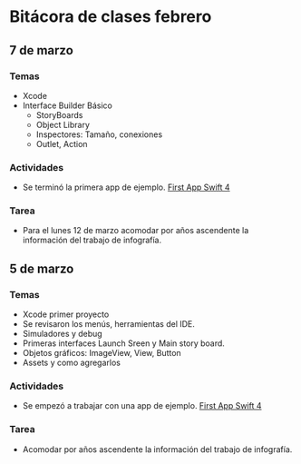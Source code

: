 # Bitácora de clases febrero

## 7 de marzo
### Temas
- Xcode
- Interface Builder Básico
  - StoryBoards
  - Object Library
  - Inspectores: Tamaño, conexiones
  - Outlet, Action

### Actividades
- Se terminó la primera app de ejemplo. [First App Swift 4](https://www.youtube.com/watch?v=5b91dFhZz0g)

### Tarea
- Para el lunes 12 de marzo acomodar por años ascendente la información del trabajo de infografía.  


## 5 de marzo
### Temas
- Xcode primer proyecto
- Se revisaron los menús, herramientas del IDE.
- Simuladores y debug
- Primeras interfaces Launch Sreen y Main story board.
- Objetos gráficos: ImageView, View, Button
- Assets y como agregarlos

### Actividades
- Se empezó a trabajar con una app de ejemplo. [First App Swift 4](https://www.youtube.com/watch?v=5b91dFhZz0g)

### Tarea
- Acomodar por años ascendente la información del trabajo de infografía.  

